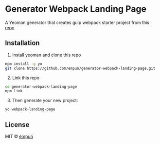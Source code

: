 # Generator Webpack Landing Page

A Yeoman generator that creates gulp webpack starter project from this [repo](https://github.com/empun/webpack-starter-project.git)

## Installation

1. Install yeoman and clone this repo

```bash
npm install -g yo
git clone https://github.com/empun/generator-webpack-landing-page.git
```

2. Link this repo

```bash
cd generator-webpack-landing-page
npm link
```

3. Then generate your new project:

```bash
yo webpack-landing-page
```

## License

MIT © [empun]()
